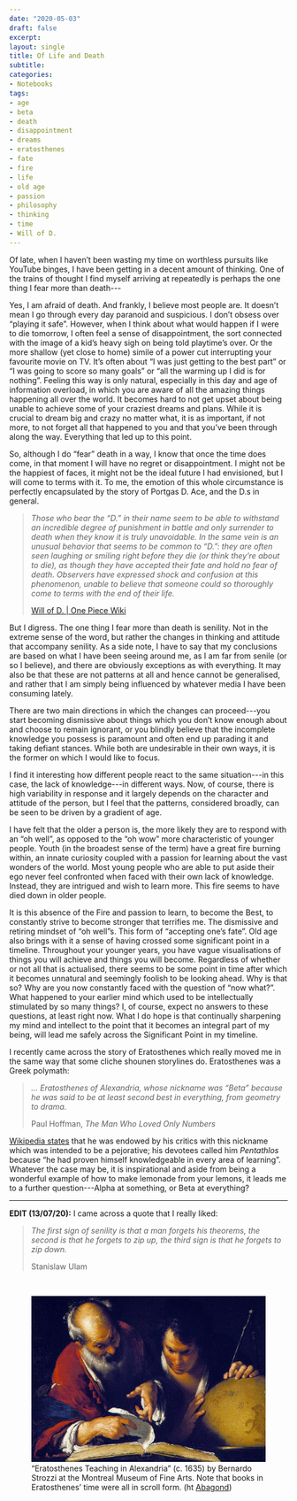 ```yaml
---
date: "2020-05-03"
draft: false
excerpt: 
layout: single
title: Of Life and Death
subtitle: 
categories:
- Notebooks
tags:
- age
- beta
- death
- disappointment
- dreams
- eratosthenes
- fate
- fire
- life
- old age
- passion
- philosophy
- thinking
- time
- Will of D.
---
```


Of late, when I haven’t been wasting my time on worthless pursuits like YouTube binges, I have been getting in a decent amount of thinking. One of the trains of thought I find myself arriving at repeatedly is perhaps the one thing I fear more than death---

Yes, I am afraid of death. And frankly, I believe most people are. It doesn’t mean I go through every day paranoid and suspicious. I don’t obsess over “playing it safe”. However, when I think about what would happen if I were to die tomorrow, I often feel a sense of disappointment, the sort connected with the image of a kid’s heavy sigh on being told playtime’s over. Or the more shallow (yet close to home) simile of a power cut interrupting your favourite movie on TV. It’s often about “I was just getting to the best part” or “I was going to score so many goals” or “all the warming up I did is for nothing”. Feeling this way is only natural, especially in this day and age of information overload, in which you are aware of all the amazing things happening all over the world. It becomes hard to not get upset about being unable to achieve some of your craziest dreams and plans. While it is crucial to dream big and crazy no matter what, it is as important, if not more, to not forget all that happened to you and that you’ve been through along the way. Everything that led up to this point.

So, although I do “fear” death in a way, I know that once the time does come, in that moment I will have no regret or disappointment. I might not be the happiest of faces, it might not be the ideal future I had envisioned, but I will come to terms with it. To me, the emotion of this whole circumstance is perfectly encapsulated by the story of Portgas D. Ace, and the D.s in general. 

> *Those who bear the “D.” in their name seem to be able to withstand an incredible degree of punishment in battle and only surrender to death when they know it is truly unavoidable. In the same vein is an unusual behavior that seems to be common to “D.”: they are often seen laughing or smiling right before they die (or think they’re about to die), as though they have accepted their fate and hold no fear of death. Observers have expressed shock and confusion at this phenomenon, unable to believe that someone could so thoroughly come to terms with the end of their life.*
>
> [Will of D. | One Piece Wiki](https://onepiece.fandom.com/wiki/Will_of_D.)

But I digress. The one thing I fear more than death is senility. Not in the extreme sense of the word, but rather the changes in thinking and attitude that accompany senility. As a side note, I have to say that my conclusions are based on what I have been seeing around me, as I am far from senile (or so I believe), and there are obviously exceptions as with everything. It may also be that these are not patterns at all and hence cannot be generalised, and rather that I am simply being influenced by whatever media I have been consuming lately.

There are two main directions in which the changes can proceed---you start becoming dismissive about things which you don’t know enough about and choose to remain ignorant, or you blindly believe that the incomplete knowledge you possess is paramount and often end up parading it and taking defiant stances. While both are undesirable in their own ways, it is the former on which I would like to focus.

I find it interesting how different people react to the same situation---in this case, the lack of knowledge---in different ways. Now, of course, there is high variability in response and it largely depends on the character and attitude of the person, but I feel that the patterns, considered broadly, can be seen to be driven by a gradient of age.

I have felt that the older a person is, the more likely they are to respond with an “oh well”, as opposed to the “oh wow” more characteristic of younger people. Youth (in the broadest sense of the term) have a great fire burning within, an innate curiosity coupled with a passion for learning about the vast wonders of the world. Most young people who are able to put aside their ego never feel confronted when faced with their own lack of knowledge. Instead, they are intrigued and wish to learn more. This fire seems to have died down in older people.

It is this absence of the Fire and passion to learn, to become the Best, to constantly strive to become stronger that terrifies me. The dismissive and retiring mindset of “oh well”s. This form of “accepting one’s fate”. Old age also brings with it a sense of having crossed some significant point in a timeline. Throughout your younger years, you have vague visualisations of things you will achieve and things you will become. Regardless of whether or not all that is actualised, there seems to be some point in time after which it becomes unnatural and seemingly foolish to be looking ahead. Why is that so? Why are you now constantly faced with the question of “now what?”. What happened to your earlier mind which used to be intellectually stimulated by so many things? I, of course, expect no answers to these questions, at least right now. What I do hope is that continually sharpening my mind and intellect to the point that it becomes an integral part of my being, will lead me safely across the Significant Point in my timeline.

I recently came across the story of Eratosthenes which really moved me in the same way that some cliche shounen storylines do. Eratosthenes was a Greek polymath:

> *… Eratosthenes of Alexandria, whose nickname was “Beta” because he was said to be at least second best in everything, from geometry to drama.*
>
> Paul Hoffman, *The Man Who Loved Only Numbers*

[Wikipedia states](https://en.wikipedia.org/wiki/Eratosthenes) that he was endowed by his critics with this nickname which was intended to be a pejorative; his devotees called him *Pentathlos* because “he had proven himself knowledgeable in every area of learning”. Whatever the case may be, it is inspirational and aside from being a wonderful example of how to make lemonade from your lemons, it leads me to a further question---Alpha at something, or Beta at everything?

***

**EDIT (13/07/20):** I came across a quote that I really liked:

> *The first sign of senility is that a man forgets his theorems, the second is that he forgets to zip up, the third sign is that he forgets to zip down.*
>
> Stanislaw Ulam

<br>

<figure>
    <img src="eratosthenes-featured.png"
         alt="">
    <figcaption>“Eratosthenes Teaching in Alexandria” (c. 1635) by Bernardo Strozzi at the Montreal Museum of Fine Arts. Note that books in Eratosthenes’ time were all in scroll form. (ht <a href="https://abagond.wordpress.com/2018/10/10/eratosthenes/">Abagond</a>)</figcaption>
</figure>
